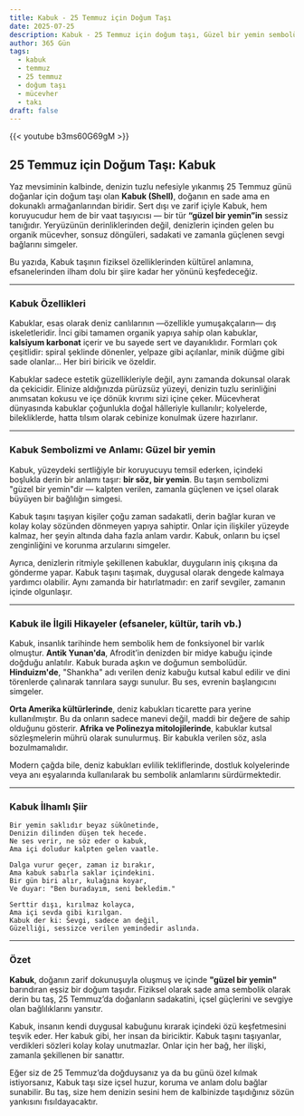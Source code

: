 ```yaml
---
title: Kabuk - 25 Temmuz için Doğum Taşı
date: 2025-07-25
description: Kabuk - 25 Temmuz için doğum taşı, Güzel bir yemin sembolü. Bu özel taşın derin anlamını öğrenin.
author: 365 Gün
tags:
  - kabuk
  - temmuz
  - 25 temmuz
  - doğum taşı
  - mücevher
  - takı
draft: false
---
```


{{< youtube b3ms60G69gM >}}

## 25 Temmuz için Doğum Taşı: Kabuk

Yaz mevsiminin kalbinde, denizin tuzlu nefesiyle yıkanmış 25 Temmuz günü doğanlar için doğum taşı olan **Kabuk (Shell)**, doğanın en sade ama en dokunaklı armağanlarından biridir. Sert dışı ve zarif içiyle Kabuk, hem koruyucudur hem de bir vaat taşıyıcısı — bir tür **“güzel bir yemin”in** sessiz tanığıdır. Yeryüzünün derinliklerinden değil, denizlerin içinden gelen bu organik mücevher, sonsuz döngüleri, sadakati ve zamanla güçlenen sevgi bağlarını simgeler.

Bu yazıda, Kabuk taşının fiziksel özelliklerinden kültürel anlamına, efsanelerinden ilham dolu bir şiire kadar her yönünü keşfedeceğiz.

---

### Kabuk Özellikleri

Kabuklar, esas olarak deniz canlılarının —özellikle yumuşakçaların— dış iskeletleridir. İnci gibi tamamen organik yapıya sahip olan kabuklar, **kalsiyum karbonat** içerir ve bu sayede sert ve dayanıklıdır. Formları çok çeşitlidir: spiral şeklinde dönenler, yelpaze gibi açılanlar, minik düğme gibi sade olanlar… Her biri biricik ve özeldir.

Kabuklar sadece estetik güzellikleriyle değil, aynı zamanda dokunsal olarak da çekicidir. Elinize aldığınızda pürüzsüz yüzeyi, denizin tuzlu serinliğini anımsatan kokusu ve içe dönük kıvrımı sizi içine çeker. Mücevherat dünyasında kabuklar çoğunlukla doğal hâlleriyle kullanılır; kolyelerde, bilekliklerde, hatta tılsım olarak cebinize konulmak üzere hazırlanır.

---

### Kabuk Sembolizmi ve Anlamı: Güzel bir yemin

Kabuk, yüzeydeki sertliğiyle bir koruyucuyu temsil ederken, içindeki boşlukla derin bir anlamı taşır: **bir söz, bir yemin**. Bu taşın sembolizmi "güzel bir yemin"dir — kalpten verilen, zamanla güçlenen ve içsel olarak büyüyen bir bağlılığın simgesi.

Kabuk taşını taşıyan kişiler çoğu zaman sadakatli, derin bağlar kuran ve kolay kolay sözünden dönmeyen yapıya sahiptir. Onlar için ilişkiler yüzeyde kalmaz, her şeyin altında daha fazla anlam vardır. Kabuk, onların bu içsel zenginliğini ve korunma arzularını simgeler.

Ayrıca, denizlerin ritmiyle şekillenen kabuklar, duyguların iniş çıkışına da gönderme yapar. Kabuk taşını taşımak, duygusal olarak dengede kalmaya yardımcı olabilir. Aynı zamanda bir hatırlatmadır: en zarif sevgiler, zamanın içinde olgunlaşır.

---

### Kabuk ile İlgili Hikayeler (efsaneler, kültür, tarih vb.)

Kabuk, insanlık tarihinde hem sembolik hem de fonksiyonel bir varlık olmuştur. **Antik Yunan'da**, Afrodit’in denizden bir midye kabuğu içinde doğduğu anlatılır. Kabuk burada aşkın ve doğumun sembolüdür. **Hinduizm'de**, "Shankha" adı verilen deniz kabuğu kutsal kabul edilir ve dini törenlerde çalınarak tanrılara saygı sunulur. Bu ses, evrenin başlangıcını simgeler.

**Orta Amerika kültürlerinde**, deniz kabukları ticarette para yerine kullanılmıştır. Bu da onların sadece manevi değil, maddi bir değere de sahip olduğunu gösterir. **Afrika ve Polinezya mitolojilerinde**, kabuklar kutsal sözleşmelerin mührü olarak sunulurmuş. Bir kabukla verilen söz, asla bozulmamalıdır.

Modern çağda bile, deniz kabukları evlilik tekliflerinde, dostluk kolyelerinde veya anı eşyalarında kullanılarak bu sembolik anlamlarını sürdürmektedir.

---

### Kabuk İlhamlı Şiir

```
Bir yemin saklıdır beyaz sükûnetinde,  
Denizin dilinden düşen tek hecede.  
Ne ses verir, ne söz eder o kabuk,  
Ama içi doludur kalpten gelen vaatle.

Dalga vurur geçer, zaman iz bırakır,  
Ama kabuk sabırla saklar içindekini.  
Bir gün biri alır, kulağına koyar,  
Ve duyar: "Ben buradayım, seni bekledim."

Serttir dışı, kırılmaz kolayca,  
Ama içi sevda gibi kırılgan.  
Kabuk der ki: Sevgi, sadece an değil,  
Güzelliği, sessizce verilen yemindedir aslında.
```

---

### Özet

**Kabuk**, doğanın zarif dokunuşuyla oluşmuş ve içinde **"güzel bir yemin"** barındıran eşsiz bir doğum taşıdır. Fiziksel olarak sade ama sembolik olarak derin bu taş, 25 Temmuz’da doğanların sadakatini, içsel güçlerini ve sevgiye olan bağlılıklarını yansıtır.

Kabuk, insanın kendi duygusal kabuğunu kırarak içindeki özü keşfetmesini teşvik eder. Her kabuk gibi, her insan da biriciktir. Kabuk taşını taşıyanlar, verdikleri sözleri kolay kolay unutmazlar. Onlar için her bağ, her ilişki, zamanla şekillenen bir sanattır.

Eğer siz de 25 Temmuz’da doğduysanız ya da bu günü özel kılmak istiyorsanız, Kabuk taşı size içsel huzur, koruma ve anlam dolu bağlar sunabilir. Bu taş, size hem denizin sesini hem de kalbinizde taşıdığınız sözün yankısını fısıldayacaktır.